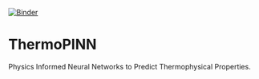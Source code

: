 [![Binder](https://mybinder.org/badge_logo.svg)](https://mybinder.org/v2/gh/imanbabaei/ThermoPINN/main?urlpath=voila%2Frender%2Fnotebook.ipynb)

# ThermoPINN
Physics Informed Neural Networks to Predict Thermophysical Properties.
